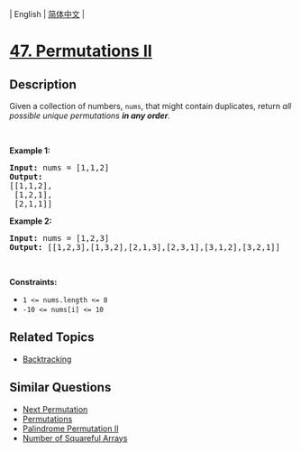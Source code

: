 
| English | [简体中文](README_CN.md) |

# [47. Permutations II](https://leetcode-cn.com/problems/permutations-ii/)

## Description

<p>Given a collection of numbers, <code>nums</code>,&nbsp;that might contain duplicates, return <em>all possible unique permutations <strong>in any order</strong>.</em></p>

<p>&nbsp;</p>
<p><strong>Example 1:</strong></p>

<pre>
<strong>Input:</strong> nums = [1,1,2]
<strong>Output:</strong>
[[1,1,2],
 [1,2,1],
 [2,1,1]]
</pre>

<p><strong>Example 2:</strong></p>

<pre>
<strong>Input:</strong> nums = [1,2,3]
<strong>Output:</strong> [[1,2,3],[1,3,2],[2,1,3],[2,3,1],[3,1,2],[3,2,1]]
</pre>

<p>&nbsp;</p>
<p><strong>Constraints:</strong></p>

<ul>
	<li><code>1 &lt;= nums.length &lt;= 8</code></li>
	<li><code>-10 &lt;= nums[i] &lt;= 10</code></li>
</ul>


## Related Topics

- [Backtracking](https://leetcode-cn.com/tag/backtracking)

## Similar Questions

- [Next Permutation](../next-permutation/README_EN.md)
- [Permutations](../permutations/README_EN.md)
- [Palindrome Permutation II](../palindrome-permutation-ii/README_EN.md)
- [Number of Squareful Arrays](../number-of-squareful-arrays/README_EN.md)
